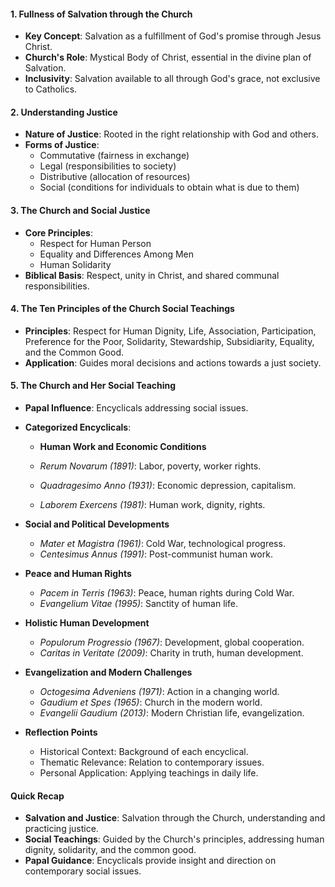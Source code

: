 
#### 1. Fullness of Salvation through the Church

- **Key Concept**: Salvation as a fulfillment of God's promise through Jesus Christ.
- **Church's Role**: Mystical Body of Christ, essential in the divine plan of Salvation.
- **Inclusivity**: Salvation available to all through God's grace, not exclusive to Catholics.

#### 2. Understanding Justice

- **Nature of Justice**: Rooted in the right relationship with God and others.
- **Forms of Justice**:
    - Commutative (fairness in exchange)
    - Legal (responsibilities to society)
    - Distributive (allocation of resources)
    - Social (conditions for individuals to obtain what is due to them)

#### 3. The Church and Social Justice

- **Core Principles**:
    - Respect for Human Person
    - Equality and Differences Among Men
    - Human Solidarity
- **Biblical Basis**: Respect, unity in Christ, and shared communal responsibilities.

#### 4. The Ten Principles of the Church Social Teachings

- **Principles**: Respect for Human Dignity, Life, Association, Participation, Preference for the Poor, Solidarity, Stewardship, Subsidiarity, Equality, and the Common Good.
- **Application**: Guides moral decisions and actions towards a just society.

#### 5. The Church and Her Social Teaching

- **Papal Influence**: Encyclicals addressing social issues.

- **Categorized Encyclicals**:
    - **Human Work and Economic Conditions**
    
    - _Rerum Novarum (1891)_: Labor, poverty, worker rights.
    - _Quadragesimo Anno (1931)_: Economic depression, capitalism.
    - _Laborem Exercens (1981)_: Human work, dignity, rights.

- **Social and Political Developments**
    
    - _Mater et Magistra (1961)_: Cold War, technological progress.
    - _Centesimus Annus (1991)_: Post-communist human work.

- **Peace and Human Rights**
    
    - _Pacem in Terris (1963)_: Peace, human rights during Cold War.
    - _Evangelium Vitae (1995)_: Sanctity of human life.

- **Holistic Human Development**
    
    - _Populorum Progressio (1967)_: Development, global cooperation.
    - _Caritas in Veritate (2009)_: Charity in truth, human development.

- **Evangelization and Modern Challenges**
    
    - _Octogesima Adveniens (1971)_: Action in a changing world.
    - _Gaudium et Spes (1965)_: Church in the modern world.
    - _Evangelii Gaudium (2013)_: Modern Christian life, evangelization.

- **Reflection Points**
    
    - Historical Context: Background of each encyclical.
    - Thematic Relevance: Relation to contemporary issues.
    - Personal Application: Applying teachings in daily life.

#### Quick Recap

- **Salvation and Justice**: Salvation through the Church, understanding and practicing justice.
- **Social Teachings**: Guided by the Church's principles, addressing human dignity, solidarity, and the common good.
- **Papal Guidance**: Encyclicals provide insight and direction on contemporary social issues.